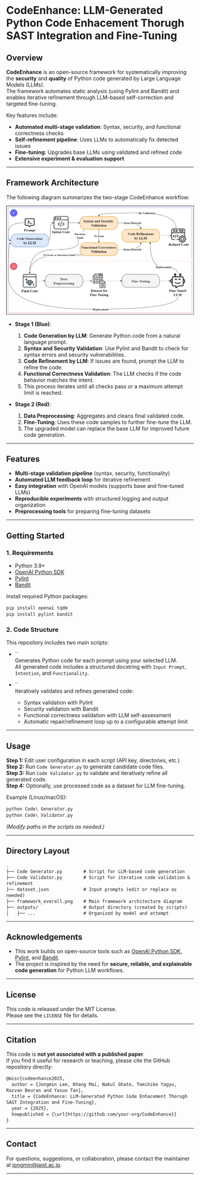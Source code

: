 # CodeEnhance: LLM-Generated Python Code Enhacement Thorugh SAST Integration and Fine-Tuning


## Overview

**CodeEnhance** is an open-source framework for systematically improving the **security** and **quality** of Python code generated by Large Language Models (LLMs).\
The framework automates static analysis (using Pylint and Bandit) and enables iterative refinement through LLM-based self-correction and targeted fine-tuning.

Key features include:

- **Automated multi-stage validation**: Syntax, security, and functional correctness checks
- **Self-refinement pipeline**: Uses LLMs to automatically fix detected issues
- **Fine-tuning**: Upgrades base LLMs using validated and refined code
- **Extensive experiment & evaluation support**

---

## Framework Architecture

The following diagram summarizes the two-stage CodeEnhance workflow:
<p align="center">
  <img src="framework_overall.png" alt="CodeEnhance Framework Overview" width="700"/>
</p>

- **Stage 1 (Blue)**:

  1. **Code Generation by LLM**: Generate Python code from a natural language prompt.
  2. **Syntax and Security Validation**: Use Pylint and Bandit to check for syntax errors and security vulnerabilities.
  3. **Code Refinement by LLM**: If issues are found, prompt the LLM to refine the code.
  4. **Functional Correctness Validation**: The LLM checks if the code behavior matches the intent.
  5. This process iterates until all checks pass or a maximum attempt limit is reached.

- **Stage 2 (Red)**:

  1. **Data Preprocessing**: Aggregates and cleans final validated code.
  2. **Fine-Tuning**: Uses these code samples to further fine-tune the LLM.
  3. The upgraded model can replace the base LLM for improved future code generation.

---

## Features

- **Multi-stage validation pipeline** (syntax, security, functionality)
- **Automated LLM feedback loop** for iterative refinement
- **Easy integration** with OpenAI models (supports base and fine-tuned LLMs)
- **Reproducible experiments** with structured logging and output organization
- **Preprocessing tools** for preparing fine-tuning datasets

---

## Getting Started

### 1. Requirements

- Python 3.9+
- [OpenAI Python SDK](https://github.com/openai/openai-python)
- [Pylint](https://pylint.org/)
- [Bandit](https://bandit.readthedocs.io/)

Install required Python packages:

```bash
pip install openai tqdm
pip install pylint bandit
```

### 2. Code Structure

This repository includes two main scripts:

- ``\
  Generates Python code for each prompt using your selected LLM.\
  All generated code includes a structured docstring with `Input Prompt`, `Intention`, and `Functionality`.

- ``\
  Iteratively validates and refines generated code:

  - Syntax validation with Pylint
  - Security validation with Bandit
  - Functional correctness validation with LLM self-assessment
  - Automatic repair/refinement loop up to a configurable attempt limit

---

## Usage

**Step 1:** Edit user configuration in each script (API key, directories, etc.)\
**Step 2:** Run `Code Generator.py` to generate candidate code files.\
**Step 3:** Run `Code Validator.py` to validate and iteratively refine all generated code.\
**Step 4:** Optionally, use processed code as a dataset for LLM fine-tuning.

Example (Linux/macOS):

```bash
python Code\ Generator.py
python Code\ Validator.py
```

*(Modify paths in the scripts as needed.)*

---

## Directory Layout

```
.
├── Code Generator.py        # Script for LLM-based code generation
├── Code Validator.py        # Script for iterative code validation & refinement
├── dataset.json             # Input prompts (edit or replace as needed)
├── framework_overall.png    # Main framework architecture diagram
├── outputs/                 # Output directory (created by scripts)
│   ├── ...                  # Organized by model and attempt
```

---

## Acknowledgements

- This work builds on open-source tools such as [OpenAI Python SDK](https://github.com/openai/openai-python), [Pylint](https://pylint.org/), and [Bandit](https://bandit.readthedocs.io/).
- The project is inspired by the need for **secure, reliable, and explainable code generation** for Python LLM workflows.

---

## License

This code is released under the MIT License.\
Please see the `LICENSE` file for details.

---

## Citation

This code is **not yet associated with a published paper**.\
If you find it useful for research or teaching, please cite the GitHub repository directly:

```
@misc{codeenhance2025,
  author = {Jongmin Lee, Khang Mai, Nakul Ghate, Tomihiko Yagyu, Razvan Beuran and Yasuo Tan},
  title = {CodeEnhance: LLM-Generated Python Code Enhacement Thorugh SAST Integration and Fine-Tuning},
  year = {2025},
  howpublished = {\url{https://github.com/your-org/CodeEnhance}}
}
```

---

## Contact

For questions, suggestions, or collaboration, please contact the maintainer at jongmin@jaist.ac.jp.

---

